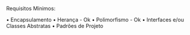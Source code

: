 Requisitos Mínimos:

• Encapsulamento 
• Herança - Ok
• Polimorfismo - Ok
• Interfaces e/ou Classes Abstratas
• Padrões de Projeto

